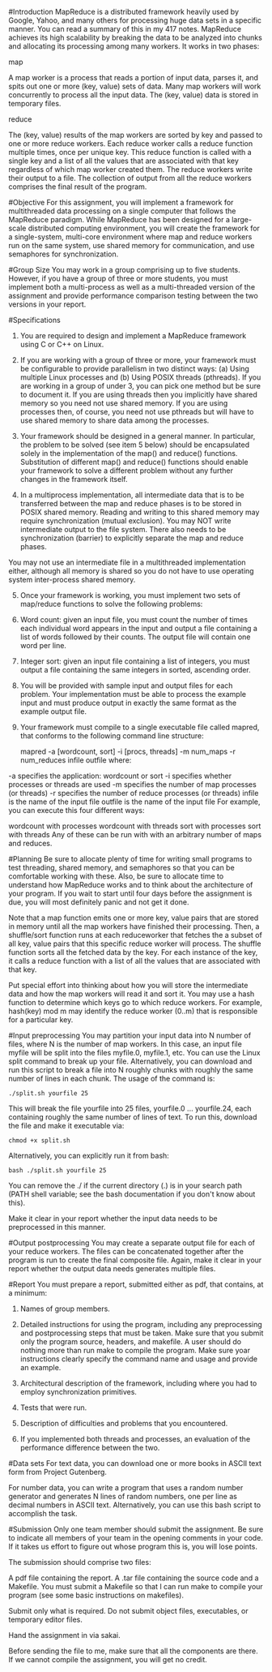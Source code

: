 #Introduction
MapReduce is a distributed framework heavily used by Google, Yahoo, and many others for processing huge data sets in a specific manner. You can read a summary of this in my 417 notes. MapReduce achieves its high scalability by breaking the data to be analyzed into chunks and allocating its processing among many workers. It works in two phases:

map

A map worker is a process that reads a portion of input data, parses it, and spits out one or more (key, value) sets of data. Many map workers will work concurrently to process all the input data. The (key, value) data is stored in temporary files.

reduce

The (key, value) results of the map workers are sorted by key and passed to one or more reduce workers. Each reduce worker calls a reduce function multiple times, once per unique key. This reduce function is called with a single key and a list of all the values that are associated with that key regardless of which map worker created them. The reduce workers write their output to a file. The collection of output from all the reduce workers comprises the final result of the program.

#Objective
For this assignment, you will implement a framework for multithreaded data processing on a single computer that follows the MapReduce paradigm. While MapReduce has been designed for a large-scale distributed computing environment, you will create the framework for a single-system, multi-core environment where map and reduce workers run on the same system, use shared memory for communication, and use semaphores for synchronization.

#Group Size
You may work in a group comprising up to five students. However, if you have a group of three or more students, you must implement both a multi-process as well as a multi-threaded version of the assignment and provide performance comparison testing between the two versions in your report.

#Specifications
1. You are required to design and implement a MapReduce framework using C or C++ on Linux.

2. If you are working with a group of three or more, your framework must be configurable to provide parallelism in two distinct ways: (a) Using multiple Linux processes and (b) Using POSIX threads (pthreads). If you are working in a group of under 3, you can pick one method but be sure to document it. If you are using threads then you implicitly have shared memory so you need not use shared memory. If you are using processes then, of course, you need not use pthreads but will have to use shared memory to share data among the processes.

3. Your framework should be designed in a general manner. In particular, the problem to be solved (see item 5 below) should be encapsulated solely in the implementation of the map() and reduce() functions. Substitution of different map() and reduce() functions should enable your framework to solve a different problem without any further changes in the framework itself.

4. In a multiprocess implementation, all intermediate data that is to be transferred between the map and reduce phases is to be stored in POSIX shared memory. Reading and writing to this shared memory may require synchronization (mutual exclusion). You may NOT write intermediate output to the file system. There also needs to be synchronization (barrier) to explicitly separate the map and reduce phases.

You may not use an intermediate file in a multithreaded implementation either, although all memory is shared so you do not have to use operating system inter-process shared memory.

5. Once your framework is working, you must implement two sets of map/reduce functions to solve the following problems:

  1. Word count: given an input file, you must count the number of times each individual word appears in the input and output a file containing a list of words followed by their counts. The output file will contain one word per line.

  2. Integer sort: given an input file containing a list of integers, you must output a file containing the same integers in sorted, ascending order.

6. You will be provided with sample input and output files for each problem. Your implementation must be able to process the example input and must produce output in exactly the same format as the example output file.

7. Your framework must compile to a single executable file called mapred, that conforms to the following command line structure:


      mapred -a [wordcount, sort] -i [procs, threads] -m num_maps -r num_reduces infile outfile
where:

-a specifies the application: wordcount or sort
-i specifies whether processes or threads are used
-m specifies the number of map processes (or threads)
-r specifies the number of reduce processes (or threads)
infile is the name of the input file
outfile is the name of the input file
For example, you can execute this four different ways:

wordcount with processes
wordcount with threads
sort with processes
sort with threads
Any of these can be run with with an arbitrary number of maps and reduces.

#Planning
Be sure to allocate plenty of time for writing small programs to test threading, shared memory, and semaphores so that you can be comfortable working with these. Also, be sure to allocate time to understand how MapReduce works and to think about the architecture of your program. If you wait to start until four days before the assignment is due, you will most definitely panic and not get it done.

Note that a map function emits one or more key, value pairs that are stored in memory until all the map workers have finished their processing. Then, a shuffle/sort function runs at each reduceworker that fetches the a subset of all key, value pairs that this specific reduce worker will process. The shuffle function sorts all the fetched data by the key. For each instance of the key, it calls a reduce function with a list of all the values that are associated with that key.

Put special effort into thinking about how you will store the intermediate data and how the map workers will read it and sort it. You may use a hash function to determine which keys go to which reduce workers. For example, hash(key) mod m may identify the reduce worker (0..m) that is responsible for a particular key.

#Input preprocessing
You may partition your input data into N number of files, where N is the number of map workers. In this case, an input file myfile will be split into the files myfile.0, myfile.1, etc. You can use the Linux split command to break up your file. Alternatively, you can download and run this script to break a file into N roughly chunks with roughly the same number of lines in each chunk. The usage of the command is:


	./split.sh yourfile 25
This will break the file yourfile into 25 files, yourfile.0 ... yourfile.24, each containing roughly the same number of lines of text. To run this, download the file and make it executable via:


	chmod +x split.sh
Alternatively, you can explicitly run it from bash:


	bash ./split.sh yourfile 25
You can remove the ./ if the current directory (.) is in your search path (PATH shell variable; see the bash documentation if you don't know about this).

Make it clear in your report whether the input data needs to be preprocessed in this manner.

#Output postprocessing
You may create a separate output file for each of your reduce workers. The files can be concatenated together after the program is run to create the final composite file. Again, make it clear in your report whether the output data needs generates multiple files.

#Report
You must prepare a report, submitted either as pdf, that contains, at a minimum:

1. Names of group members.

2. Detailed instructions for using the program, including any preprocessing and postprocessing steps that must be taken. Make sure that you submit only the program source, headers, and makefile. A user should do nothing more than run make to compile the program. Make sure yoar instructions clearly specify the command name and usage and provide an example.

3. Architectural description of the framework, including where you had to employ synchronization primitives.

4. Tests that were run.

5. Description of difficulties and problems that you encountered.

6. If you implemented both threads and processes, an evaluation of the performance difference between the two.

#Data sets
For text data, you can download one or more books in ASCII text form from Project Gutenberg.

For number data, you can write a program that uses a random number generator and generates N lines of random numbers, one per line as decimal numbers in ASCII text. Alternatively, you can use this bash script to accomplish the task.

#Submission
Only one team member should submit the assignment. Be sure to indicate all members of your team in the opening comments in your code. If it takes us effort to figure out whose program this is, you will lose points.

The submission should comprise two files:

A pdf file containing the report.
A .tar file containing the source code and a Makefile.
You must submit a Makefile so that I can run make to compile your program (see some basic instructions on makefiles).

Submit only what is required. Do not submit object files, executables, or temporary editor files.

Hand the assignment in via sakai.

Before sending the file to me, make sure that all the components are there. If we cannot compile the assignment, you will get no credit.
